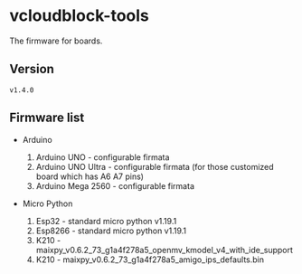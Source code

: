 # vcloudblock-tools

The firmware for boards.

## Version

    v1.4.0

## Firmware list

- Arduino

    1. Arduino UNO - configurable firmata
    2. Arduino UNO Ultra - configurable firmata (for those customized board which has A6 A7 pins)
    3. Arduino Mega 2560 - configurable firmata

- Micro Python

    1. Esp32 - standard micro python v1.19.1
    2. Esp8266 - standard micro python v1.19.1
    3. K210 - maixpy_v0.6.2_73_g1a4f278a5_openmv_kmodel_v4_with_ide_support
    4. K210 - maixpy_v0.6.2_73_g1a4f278a5_amigo_ips_defaults.bin